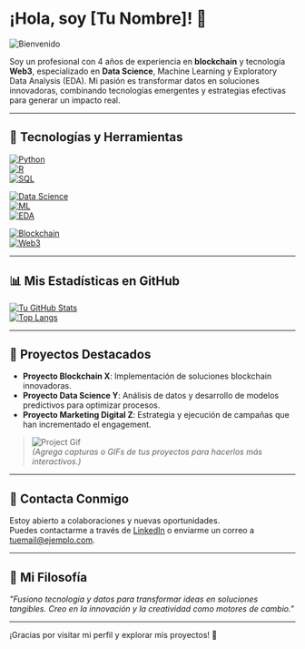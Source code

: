 # ¡Hola, soy [Tu Nombre]! 👋

![Bienvenido](https://media.giphy.com/media/3o7btOaXUjvC3Z9d0M/giphy.gif)

Soy un profesional con 4 años de experiencia en **blockchain** y tecnología **Web3**, especializado en **Data Science**, Machine Learning y Exploratory Data Analysis (EDA). Mi pasión es transformar datos en soluciones innovadoras, combinando tecnologías emergentes y estrategias efectivas para generar un impacto real.

---

## 🚀 Tecnologías y Herramientas

[![Python](https://img.shields.io/badge/Python-3.8-blue?style=for-the-badge&logo=python)](https://www.python.org/)  
[![R](https://img.shields.io/badge/R-4.0.2-blue?style=for-the-badge&logo=r)](https://www.r-project.org/)  
[![SQL](https://img.shields.io/badge/SQL-MySQL-orange?style=for-the-badge&logo=mysql)](https://www.mysql.com/)

[![Data Science](https://img.shields.io/badge/Data%20Science-Python%20%26%20R-green?style=for-the-badge&logo=python)](https://en.wikipedia.org/wiki/Data_science)  
[![ML](https://img.shields.io/badge/Machine%20Learning-TensorFlow-red?style=for-the-badge&logo=tensorflow)](https://www.tensorflow.org/)  
[![EDA](https://img.shields.io/badge/EDA-Exploratory_Data_Analysis-brightgreen?style=for-the-badge)](https://en.wikipedia.org/wiki/Exploratory_data_analysis)

[![Blockchain](https://img.shields.io/badge/Blockchain-SmartContracts-black?style=for-the-badge&logo=ethereum)](https://ethereum.org/)  
[![Web3](https://img.shields.io/badge/Web3-DeFi-blueviolet?style=for-the-badge)](https://en.wikipedia.org/wiki/Web3)

---

## 📊 Mis Estadísticas en GitHub

[![Tu GitHub Stats](https://github-readme-stats.vercel.app/api?username=tuusuario&show_icons=true&theme=radical)](https://github.com/tuusuario)  
[![Top Langs](https://github-readme-stats.vercel.app/api/top-langs/?username=tuusuario&layout=compact&theme=radical)](https://github.com/tuusuario)

---

## 📌 Proyectos Destacados

- **Proyecto Blockchain X**: Implementación de soluciones blockchain innovadoras.  
- **Proyecto Data Science Y**: Análisis de datos y desarrollo de modelos predictivos para optimizar procesos.  
- **Proyecto Marketing Digital Z**: Estrategia y ejecución de campañas que han incrementado el engagement.

> ![Project Gif](https://media.giphy.com/media/xT9IgG50Fb7Mi0prBC/giphy.gif)  
> *(Agrega capturas o GIFs de tus proyectos para hacerlos más interactivos.)*

---

## 💬 Contacta Conmigo

Estoy abierto a colaboraciones y nuevas oportunidades.  
Puedes contactarme a través de [LinkedIn](https://linkedin.com/in/tuusuario) o enviarme un correo a [tuemail@ejemplo.com](mailto:tuemail@ejemplo.com).

---

## 🎯 Mi Filosofía

_"Fusiono tecnología y datos para transformar ideas en soluciones tangibles. Creo en la innovación y la creatividad como motores de cambio."_

---

¡Gracias por visitar mi perfil y explorar mis proyectos! 🚀

